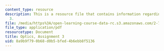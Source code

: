 ```yaml
---
content_type: resource
description: This is a resource file that contains information regarding optics, assignment
  3.
file: /media/https%3A/open-learning-course-data-rc.s3.amazonaws.com/2-71-optics-spring-2014/8a9b9f790b68d0b5bfed4b6ebb8f5136_MIT2_71S14_HW_3.pdf
file_type: application/pdf
resourcetype: Document
title: Optics, Assignment 3
uid: 8a9b9f79-0b68-d0b5-bfed-4b6ebb8f5136
---
```

